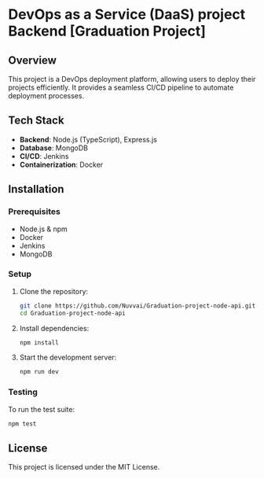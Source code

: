 # DevOps as a Service (DaaS) project Backend [Graduation Project]

## Overview
This project is a DevOps deployment platform, allowing users to deploy their projects efficiently. It provides a seamless CI/CD pipeline to automate deployment processes.

## Tech Stack
- **Backend**: Node.js (TypeScript), Express.js
- **Database**: MongoDB
- **CI/CD**: Jenkins
- **Containerization**: Docker


## Installation
### Prerequisites
- Node.js & npm
- Docker
- Jenkins
- MongoDB

### Setup
1. Clone the repository:
   ```bash
   git clone https://github.com/Nuvvai/Graduation-project-node-api.git
   cd Graduation-project-node-api
   ```
2. Install dependencies:
   ```bash
   npm install
   ```
4. Start the development server:
   ```bash
   npm run dev
   ```

### Testing
To run the test suite:
```bash
npm test
```

## License
This project is licensed under the MIT License.

